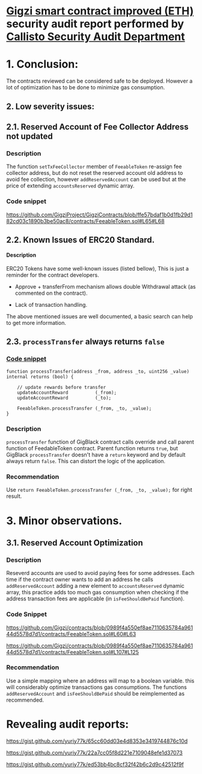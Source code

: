 # [Gigzi smart contract improved (ETH)](https://github.com/Gigzi/contracts/tree/master/contracts) security audit report performed by [Callisto Security Audit Department](https://github.com/EthereumCommonwealth/Auditing)

# 1. Conclusion:

The contracts reviewed can be considered safe to be deployed. However a lot of optimization has to be done to minimize gas consumption.

## 2. Low severity issues:

## 2.1. Reserved Account of Fee Collector Address not updated

### Description 

The function `setTxFeeCollector` member of `FeeableToken` re-assign fee collector address, but do not reset the reserved account old address to avoid fee collection, however `addReservedAccount` can be used but at the price of extending `accountsReserved` dynamic array.

### Code snippet

https://github.com/GigziProject/GigziContracts/blob/ffe57bdaf1b0d1fb29d182cd03c1890b3be50ac8/contracts/FeeableToken.sol#L65#L68


## 2.2. Known Issues of ERC20 Standard.

#### Description

ERC20 Tokens have some well-known issues (listed bellow), This is just a reminder for the contract developers.

* Approve + transferFrom mechanism allows double Withdrawal attack (as commented on the contract).

* Lack of transaction handling.

The above mentioned issues are well documented, a basic search can help to get more information.


## 2.3. `processTransfer` always returns `false`

### [Code snippet](https://github.com/Gigzi/contracts/blob/0989f4a550ef8ae7110635784a96144d5578d7d1/contracts/GigBlack.sol#L204)

```solidity
function processTransfer(address _from, address _to, uint256 _value) internal returns (bool) {

    // update rewards before transfer
    updateAccountReward          (_from);
    updateAccountReward          (_to);

    FeeableToken.processTransfer (_from, _to, _value);
}
```

### Description

`processTransfer` function of GigBlack contract calls override and call parent function of FeedableToken contract. Parent function returns `true`, but GigBlack `processTransfer` doesn't have a `return` keyword and by default always return `false`. This can distort the logic of the application.

### Recommendation

Use `return FeeableToken.processTransfer (_from, _to, _value);` for right result.


# 3. Minor observations.

## 3.1. Reserved Account Optimization

### Description

Reseverd accounts are used to avoid paying fees for some addresses. Each time if the contract owner wants to add an address he calls `addReservedAccount` adding a new element to `accountsReserved` dynamic array, this practice adds too much gas consumption when checking if the address transaction fees are applicable (in `isFeeShouldBePaid` function).

### Code Snippet

https://github.com/Gigzi/contracts/blob/0989f4a550ef8ae7110635784a96144d5578d7d1/contracts/FeeableToken.sol#L60#L63

https://github.com/Gigzi/contracts/blob/0989f4a550ef8ae7110635784a96144d5578d7d1/contracts/FeeableToken.sol#L107#L125

### Recommendation

Use a simple mapping where an address will map to a boolean variable. this will considerably optimize transactions gas consumptions.
The functions `addReservedAccount` and `isFeeShouldBePaid` should be reimplemented as recommended.



# Revealing audit reports:

https://gist.github.com/yuriy77k/65cc60dd03e4d8353e3419744876c10d

https://gist.github.com/yuriy77k/22a7cc05f8d221e7109048efe1d37073

https://gist.github.com/yuriy77k/ed53bb4bc8cf32f42b6c2d9c42512f9f


